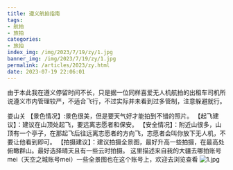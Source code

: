 ```yaml
---
title: 遵义航拍指南
tags: 
- 航拍
- 旅拍
categories: 
- 旅拍
index_img: /img/2023/7/19/zy/1.jpg
banner_img: /img/2023/7/19/zy/1.jpg
permalink: /articles/2023/zy.html
date: 2023-07-19 22:06:01
---
```


由于本此我在遵义停留时间不长，只是据一位同样喜爱无人机航拍的出租车司机所说遵义市内管理较严，不适合飞行，不过实际并未看到过多管制，注意躲避就行。

娄山关
【景色情况】:景色很美，但是要天气好才能拍到不错的照片。
【起飞建议】：建议在山顶处起飞，要远离志愿者和保安。
【安全情况】：附近山很多，山顶有一个亭子，在那起飞后往远离志愿者的方向飞，志愿者会叫你放下无人机，不要让他看到即可。
【拍摄建议】：建议拍摄全景图，最好升高一些拍摄，在最高处俯瞰群山。最好选择晴天且有一些云时拍摄。
这里描述来自我的大疆去哪拍账号mei（天空之城账号mei）一些全景图也在这个账号上，欢迎去浏览查看
![1.jpg](/img/2023/7/19/zy/1.jpg)